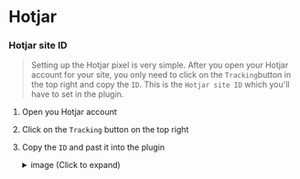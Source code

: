# Hotjar

### Hotjar site ID

> Setting up the Hotjar pixel is very simple. After you open your Hotjar account for your site, you only need to click on the `Tracking`button in the top right and copy the `ID`. This is the `Hotjar site ID` which you'll have to set in the plugin. 


1. Open you Hotjar account
2. Click on the `Tracking` button on the top right
3. Copy the `ID` and past it into the plugin

    <details>
    <summary>image (Click to expand)</summary>

    ![Hotjar site ID](../_media/hotjar-site-id.png)
    </details>